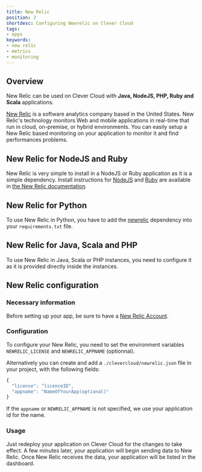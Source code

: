 ```yaml
---
title: New Relic
position: 2
shortdesc: Configuring Newrelic on Clever Cloud
tags:
- apps
keywords:
- new relic
- metrics
- monitoring
---
```


## Overview

New Relic can be used on Clever Cloud with **Java, NodeJS, PHP, Ruby and Scala** applications.

[New Relic](https://www.newrelic.com/) is a software analytics company based in the United States.
New Relic's technology monitors Web and mobile applications in real-time that run in cloud, on-premise, or hybrid environments. You can easily setup a New Relic based monitoring on your application to monitor it and find performances problems.

## New Relic for NodeJS and Ruby

New Relic is very simple to install in a NodeJS or Ruby application as it is a simple dependency.
Install instructions for [NodeJS](https://docs.newrelic.com/docs/agents/nodejs-agent/installation-configuration/installing-maintaining-nodejs) and [Ruby](https://docs.newrelic.com/docs/agents/ruby-agent/installation-configuration/ruby-agent-installation) are available in [the New Relic documentation](https://docs.newrelic.com/).

## New Relic for Python

To use New Relic in Python, you have to add the [newrelic](https://pypi.python.org/pypi/newrelic) dependency into your `requirements.txt` file.


## New Relic for Java, Scala and PHP

To use New Relic in Java, Scala or PHP instances, you need to configure it as it is provided directly inside the instances.


## New Relic configuration

### Necessary information

Before setting up your app, be sure to have a [New Relic Account](https://www.newrelic.com/).

### Configuration

To configure your New Relic, you need to set the environment variables `NEWRELIC_LICENSE` and `NEWRELIC_APPNAME` (optionnal).

Alternatively you can create and add a `./clevercloud/newrelic.json` file in your project, with the
following fields:

```javascript
{
  "license": "licenceID",
  "appname": "NameOfYourApp(optional)"
}
```

If the `appname` or `NEWRELIC_APPNAME` is not specified, we use your application id for the name.

### Usage

Just redeploy your application on Clever Cloud for the changes to take effect. A few minutes later, your application will begin sending data to New Relic. Once New Relic receives the data, your application will be listed in the dashboard.
